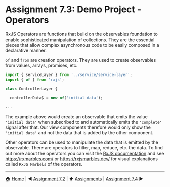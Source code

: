 # Assignment 7.3: Demo Project - Operators

RxJS Operators are functions that build on the observables foundation to enable sophisticated manipulation of collections. They are the essential pieces that allow complex asynchronous code to be easily composed in a declarative manner.

`of` and `from` are creation operators. They are used to create observables from values, arrays, promises, etc.

```javascript
import { serviceLayer } from '../service/service-layer';
import { of } from 'rxjs';

class ControllerLayer {

  controllerData$ = new of('initial data');

...
```

The example above would create an observable that emits the value `'initial data'` when subscribed to and automatically emits the `'complete'` signal after that.
Our view components therefore would only show the `'initial data'` and not the data that is added by the other component.

Other operators can be used to manipulate the data that is emitted by the observable. There are operators to filter, map, reduce, etc. the data. To find out more about the operators you can visit the [RxJS documentation](https://rxjs-dev.firebaseapp.com/guide/operators) and see https://rxmarbles.com/ or https://rxjsmarbles.dev/ for visual explanations called `RxJS Marbels` of the operators.

---

:house: [Home](../../README.md) | :arrow_backward: [Assignment 7.2](./assignment7.2.md) | :arrow_up: [Assignments](./README.md) | [Assignment 7.4](./assignment7.4.md) :arrow_forward:
